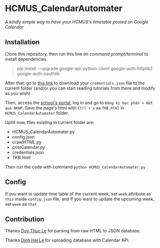 # HCMUS_CalendarAutomater
*A kindly simple way to have your HCMUS's timetable posted on Google Calendar*

## Installation

Clone this repository, then run this line on *command prompt/terminal* to install dependencies

>pip install --upgrade google-api-python-client google-auth-httplib2 google-auth-oauthlib

After that, go to [this link](https://developers.google.com/calendar/quickstart/python) to download your `credentials.json` file to the current folder (and/or you can start reading tutorials from there and modify as you wish).

Then, access the [school's portal](http://portal.hcmus.edu.vn/), log in and go to `Đăng kí học phần > Kết quả ĐKHP`. Save the page's html with `Ctrl + s` as `TKB.html` in `HCMUS_CalendarAutomater` folder.

Uptill now, files existing in current folder are:
* HCMUS_CalendarAutomater.py
* config.json
* crawlHTML.py
* postCalendar.py
* credentials.json
* TKB.html

Then run the code with command `python HCMUS_CalendarAutomater.py` 

## Config

If you want to update time table of the current week, set `week` attribute as `this` inside `config.json` file, and if you want to update the upcoming week, set `week` as `that`

## Contribution

Thanks [Duy Thuc Le](https://github.com/leduykhongngu) for parsing from raw HTML to JSON database.

Thanks [Dinh Hai Le](https://github.com/pythagore1123) for uploading database with Calendar API.
